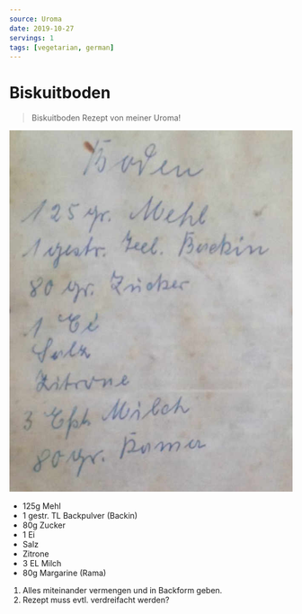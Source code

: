 ```yaml
---
source: Uroma
date: 2019-10-27
servings: 1
tags: [vegetarian, german]
---
```

# Biskuitboden

> Biskuitboden Rezept von meiner Uroma!

![Image of Biskuitboden](../img/Biskuitboden.jpg)

- 125g Mehl
- 1 gestr. TL Backpulver (Backin)
- 80g Zucker
- 1 Ei
- Salz
- Zitrone
- 3 EL Milch
- 80g Margarine (Rama)


1. Alles miteinander vermengen und in Backform geben.
2. Rezept muss evtl. verdreifacht werden?
